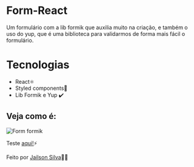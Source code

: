 # Form-React
Um formulário com a lib formik que auxilia muito na criação, e também o uso do yup, que é uma biblioteca para validarmos de forma mais fácil o formulário.

# Tecnologias 
* React⚛️
* Styled components💅
* Lib Formik e Yup ✔️


## Veja como é: 
![Form formik](https://user-images.githubusercontent.com/104876290/213479772-e0c145c6-2a85-4d88-bca9-1eeb53308803.png)

 Teste <a href="https://form-react-nu.vercel.app/">aqui!</a>⚡

Feito por <a href="https://www.linkedin.com/in/jailsondev-front-end/">Jailson Silva</a>🚀🚀
